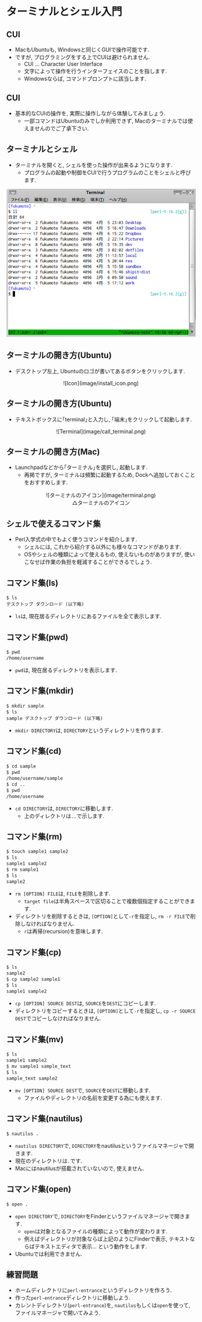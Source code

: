 # ターミナルとシェル入門

## CUI
- MacもUbuntuも, Windowsと同じくGUIで操作可能です.
- ですが, プログラミングをする上でCUIは避けられません.
    - CUI ... Character User Interface
    - 文字によって操作を行うインターフェイスのことを指します.
    - Windowsならば, コマンドプロンプトに該当します.

## CUI
- 基本的なCUIの操作を, 実際に操作しながら体験してみましょう.
    - 一部コマンドはUbuntuのみでしか利用できず, Macのターミナルでは使えませんのでご了承下さい.

## ターミナルとシェル
- ターミナルを開くと, シェルを使った操作が出来るようになります.
    - プログラムの起動や制御をCUIで行うプログラムのことをシェルと呼びます.

![シェル](image/shell.png)

## ターミナルの開き方(Ubuntu)

- デスクトップ左上, Ubuntuのロゴが書いてあるボタンをクリックします.

<center>
![Icon](image/install_icon.png)
</center>

## ターミナルの開き方(Ubuntu)

- テキストボックスに｢terminal｣と入力し, ｢端末｣をクリックして起動します.

<center>
![Terminal](image/call_terminal.png)
</center>

## ターミナルの開き方(Mac)

- Launchpadなどから｢ターミナル｣を選択し, 起動します.
    - 再掲ですが, ターミナルは頻繁に起動するため, Dockへ追加しておくことをおすすめします.

<center>
![ターミナルのアイコン](image/terminal.png)
<br>
△ターミナルのアイコン
</center>

## シェルで使えるコマンド集
- Perl入学式の中でもよく使うコマンドを紹介します.
    - シェルには, これから紹介する以外にも様々なコマンドがあります.
    - OSやシェルの種類によって使えるもの, 使えないものがありますが, 使いこなせば作業の負担を軽減することができるでしょう.

## コマンド集(ls)
    $ ls
    デスクトップ ダウンロード (以下略)

- `ls`は, 現在居るディレクトリにあるファイルを全て表示します.

## コマンド集(pwd)
    $ pwd
    /home/username

- `pwd`は, 現在居るディレクトリを表示します.

## コマンド集(mkdir)
    $ mkdir sample
    $ ls
    sample デスクトップ ダウンロード (以下略)

- `mkdir DIRECTORY`は, `DIRECTORY`というディレクトリを作ります.

## コマンド集(cd)
    $ cd sample
    $ pwd
    /home/username/sample
    $ cd ..
    $ pwd
    /home/username

- `cd DIRECTORY`は, `DIRECTORY`に移動します.
    - 上のディレクトリは`..`で示します.

## コマンド集(rm)
    $ touch sample1 sample2
    $ ls
    sample1 sample2
    $ rm sample1
    $ ls
    sample2

- `rm [OPTION] FILE`は, `FILE`を削除します.
    - `target file`は半角スペースで区切ることで複数個指定することができます.
- ディレクトリを削除するときは, `[OPTION]`として`-r`を指定し, `rm -r FILE`で削除しなければなりません.
    - `r`は再帰(recursion)を意味します.

## コマンド集(cp)
    $ ls
    sample2
    $ cp sample2 sample1
    $ ls
    sample1 sample2

- `cp [OPTION] SOURCE DEST`は, `SOURCE`を`DEST`にコピーします.
- ディレクトリをコピーするときは, `[OPTION]`として`-r`を指定し, `cp -r SOURCE DEST`でコピーしなければなりません.

## コマンド集(mv)
    $ ls
    sample1 sample2
    $ mv sample1 sample_text
    $ ls
    sample_text sample2

- `mv [OPTION] SOURCE DEST`で, `SOURCE`を`DEST`に移動します.
    - ファイルやディレクトリの名前を変更する為にも使えます.

## コマンド集(nautilus)
    $ nautilus .

- `nautilus DIRECTORY`で, `DIRECTORY`をnautilusというファイルマネージャで開きます.
- 現在のディレクトリは`.`です.
- Macにはnautilusが搭載されていないので, 使えません.

## コマンド集(open)
    $ open .

- `open DIRECTORY`で, `DIRECTORY`をFinderというファイルマネージャで開きます.
    - `open`は対象となるファイルの種類によって動作が変わります.
    - 例えばディレクトリが対象ならば上記のようにFinderで表示, テキストならばテキストエディタで表示...  という動作をします.
- Ubuntuでは利用できません.

## 練習問題
- ホームディレクトリに`perl-entrance`というディレクトリを作ろう.
- 作った`perl-entrance`ディレクトリに移動しよう.
- カレントディレクトリ(`perl-entrance`)を, `nautilus`もしくは`open`を使って, ファイルマネージャで開いてみよう.
